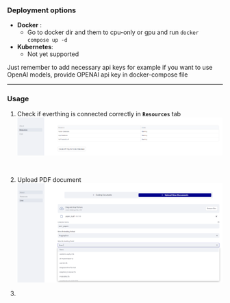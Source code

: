 ### Deployment options
- **Docker** :
    - Go to docker dir and them to cpu-only or gpu and run `docker compose up -d`
- **Kubernetes**:
    - Not yet supported

Just remember to add necessary api keys for example if you want to use OpenAI models, provide OPENAI api key in docker-compose file
<hr>

### Usage

1. Check if everthing is connected correctly in **`Resources`** tab
    ![image](imgs/resources.png)

<br>

2. Upload PDF document
    ![image](imgs/upload_and_embed.png)

3.
